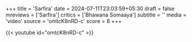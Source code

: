+++
title = 'Sarfira'
date = 2024-07-11T23:03:59+05:30
draft = false
mreviews = ['Sarfira']
critics = ['Bhawana Somaaya']
subtitle = ''
media = 'video'
source = 'omtcK8nRD-c'
score = 8
+++

{{< youtube id="omtcK8nRD-c" >}}
